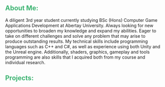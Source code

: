 <h2 style="color:MediumSeaGreen;">About Me:</h2>

A diligent 3rd year student currently studying BSc (Hons) Computer Game Applications Development at Abertay University. Always looking for new opportunities to broaden my knowledge and expand my abilities. Eager to take on different challenges and solve any problem that may arise to produce outstanding results.
My technical skills include programming languages such as C++ and C#, as well as experience using both Unity and the Unreal engine. Additionally, shaders, graphics, gameplay and tools programming are also skills that I acquired both from my course and individual research.

<h2 style="color:MediumSeaGreen;">Projects:</h2>
